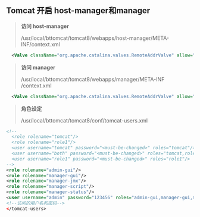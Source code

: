 ## **Tomcat 开启 host-manager和manager**

> **访问 host-manager**
>
> /usr/local/bttomcat/tomcat8/webapps/host-manager/META-INF/context.xml

```xml
  <Valve className="org.apache.catalina.valves.RemoteAddrValve" allow="^.*$" />
```

> **访问 manager**
>
> /usr/local/bttomcat/tomcat8/webapps/manager/META-INF /context.xml

```xml
  <Valve className="org.apache.catalina.valves.RemoteAddrValve" allow="^.*$" />
```

> **角色设定**
>
> /usr/local/bttomcat/tomcat8/conf/tomcat-users.xml

```xml
<!--
  <role rolename="tomcat"/>
  <role rolename="role1"/>
  <user username="tomcat" password="<must-be-changed>" roles="tomcat"/>
  <user username="both" password="<must-be-changed>" roles="tomcat,role1"/>
  <user username="role1" password="<must-be-changed>" roles="role1"/>
-->
<role rolename="admin-gui"/>
<role rolename="manager-gui"/>
<role rolename="manager-jmx"/>
<role rolename="manager-script"/>
<role rolename="manager-status"/>
<user username="admin" password="123456" roles="admin-gui,manager-gui,manager-jmx,manager-script,manager-status"/>
<!--访问的用户名和密码-->
</tomcat-users>
```

